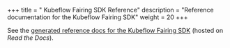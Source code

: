 +++
title = " Kubeflow Fairing SDK Reference"
description = "Reference documentation for the Kubeflow Fairing SDK"
weight = 20
+++

See the [generated reference docs for the Kubeflow Fairing 
SDK](https://kubeflow-fairing.readthedocs.io/en/latest/) (hosted on 
*Read the Docs*).